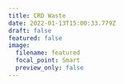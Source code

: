 ```yaml
---
title: CRD Waste
date: 2022-01-13T15:00:33.779Z
draft: false
featured: false
image:
  filename: featured
  focal_point: Smart
  preview_only: false
---
```

